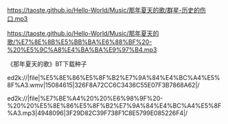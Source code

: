 
https://taoste.github.io/Hello-World/Music/那年夏天的歌/群星-历史的伤口.mp3

https://taoste.github.io/Hello-World/Music/那年夏天的歌/%E7%8E%8B%E5%BB%BA%E6%88%BF%20-%20%E5%9C%A8%E4%BA%BA%E9%97%B4.mp3


《那年夏天的歌》BT下载种子

ed2k://|file|%E5%8E%86%E5%8F%B2%E7%9A%84%E4%BC%A4%E5%8F%A3.wmv|15084615|326F8A72CC6C3436C55E07F3B7868A62|/

ed2k://|file|%E7%BE%A4%20%20%E6%98%9F%20-%20%20%E5%8E%86%E5%8F%B2%E7%9A%84%E4%BC%A4%E5%8F%A3.mp3|4948096|3F29D82C39F738F1C8E5799E085226F4|/

